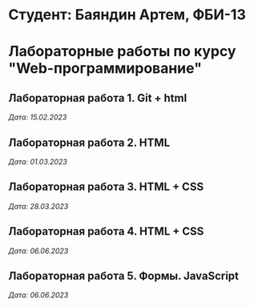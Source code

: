 # Студент: Баяндин Артем, ФБИ-13

# Лабораторные работы по курсу "Web-программирование"

## Лабораторная работа 1. Git + html

*Дата: 15.02.2023*

## Лабораторная работа 2. HTML

*Дата: 01.03.2023*

## Лабораторная работа 3. HTML + CSS

*Дата: 28.03.2023* 

## Лабораторная работа 4. HTML + CSS

*Дата: 06.06.2023* 

 ## Лабораторная работа 5. Формы. JavaScript

 *Дата: 06.06.2023*